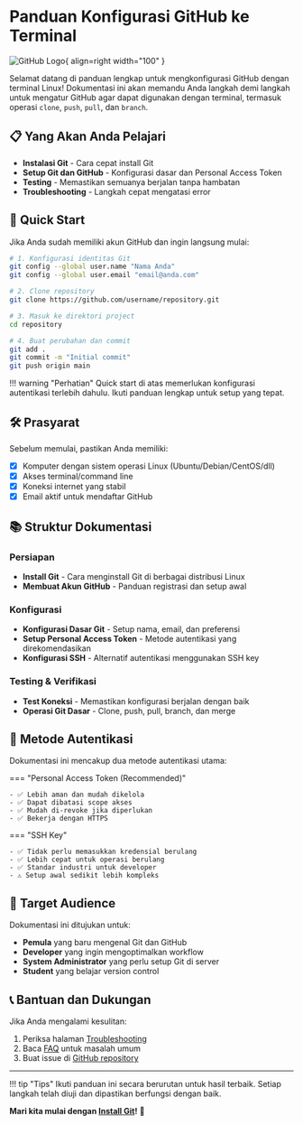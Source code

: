 # Panduan Konfigurasi GitHub ke Terminal

![GitHub Logo](https://github.githubassets.com/images/modules/logos_page/GitHub-Mark.png){ align=right width="100" }

Selamat datang di panduan lengkap untuk mengkonfigurasi GitHub dengan terminal Linux! Dokumentasi ini akan memandu Anda langkah demi langkah untuk mengatur GitHub agar dapat digunakan dengan terminal, termasuk operasi `clone`, `push`, `pull`, dan `branch`.

## 📋 Yang Akan Anda Pelajari

- **Instalasi Git** - Cara cepat install Git
- **Setup Git dan GitHub** - Konfigurasi dasar dan Personal Access Token
- **Testing** - Memastikan semuanya berjalan tanpa hambatan
- **Troubleshooting** - Langkah cepat mengatasi error

## 🚀 Quick Start

Jika Anda sudah memiliki akun GitHub dan ingin langsung mulai:

```bash
# 1. Konfigurasi identitas Git
git config --global user.name "Nama Anda"
git config --global user.email "email@anda.com"

# 2. Clone repository
git clone https://github.com/username/repository.git

# 3. Masuk ke direktori project
cd repository

# 4. Buat perubahan dan commit
git add .
git commit -m "Initial commit"
git push origin main
```

!!! warning "Perhatian"
    Quick start di atas memerlukan konfigurasi autentikasi terlebih dahulu. Ikuti panduan lengkap untuk setup yang tepat.

## 🛠️ Prasyarat

Sebelum memulai, pastikan Anda memiliki:

- [x] Komputer dengan sistem operasi Linux (Ubuntu/Debian/CentOS/dll)
- [x] Akses terminal/command line
- [x] Koneksi internet yang stabil
- [x] Email aktif untuk mendaftar GitHub

## 📚 Struktur Dokumentasi

### Persiapan
- **Install Git** - Cara menginstall Git di berbagai distribusi Linux
- **Membuat Akun GitHub** - Panduan registrasi dan setup awal

### Konfigurasi
- **Konfigurasi Dasar Git** - Setup nama, email, dan preferensi
- **Setup Personal Access Token** - Metode autentikasi yang direkomendasikan
- **Konfigurasi SSH** - Alternatif autentikasi menggunakan SSH key

### Testing & Verifikasi
- **Test Koneksi** - Memastikan konfigurasi berjalan dengan baik
- **Operasi Git Dasar** - Clone, push, pull, branch, dan merge

## 🔧 Metode Autentikasi

Dokumentasi ini mencakup dua metode autentikasi utama:

=== "Personal Access Token (Recommended)"

    - ✅ Lebih aman dan mudah dikelola
    - ✅ Dapat dibatasi scope akses
    - ✅ Mudah di-revoke jika diperlukan
    - ✅ Bekerja dengan HTTPS

=== "SSH Key"

    - ✅ Tidak perlu memasukkan kredensial berulang
    - ✅ Lebih cepat untuk operasi berulang
    - ✅ Standar industri untuk developer
    - ⚠️ Setup awal sedikit lebih kompleks

## 🎯 Target Audience

Dokumentasi ini ditujukan untuk:

- **Pemula** yang baru mengenal Git dan GitHub
- **Developer** yang ingin mengoptimalkan workflow
- **System Administrator** yang perlu setup Git di server
- **Student** yang belajar version control

## 📞 Bantuan dan Dukungan

Jika Anda mengalami kesulitan:

1. Periksa halaman [Troubleshooting](troubleshooting.md)
2. Baca [FAQ](faq.md) untuk masalah umum
3. Buat issue di [GitHub repository](https://github.com/salman-mustapa/github-setup-docs)

---

!!! tip "Tips"
    Ikuti panduan ini secara berurutan untuk hasil terbaik. Setiap langkah telah diuji dan dipastikan berfungsi dengan baik.

**Mari kita mulai dengan [Install Git](preparation/install-git.md)!** 🚀
